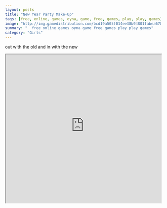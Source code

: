 ```yaml
---
layout: posts
title: "New Year Party Make-Up"
tags: [free, online, games, oyna, game, free, games, play, play, games]
image: "http://img.gamedistribution.com/bcd19a505f014ee38b94801fabea6787.jpg"
summary: "  free online games oyna game free games play play games"
category: "Girls"
---
```


out with the old and in with the new

<iframe width="100%" height="480px;" src="http://flash.gamedistribution.com?game=bcd19a505f014ee38b94801fabea6787"></iframe>